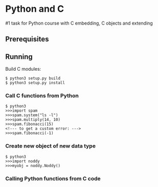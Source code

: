 # Python and C

\#1 task for Python course with C embedding, C objects and extending

## Prerequisites

## Running

Build C modules:
```
$ python3 setup.py build
$ python3 setup.py install
```
### Call C functions from Python
```
$ python3
>>>import spam
>>>spam.system("ls -l")
>>>spam.multiply(14, 10)
>>>spam.fibonacci(15)
<!--- to get a custom error: --->
>>>spam.fibonacci(-1)
```
### Create new object of new data type
```
$ python3
>>>import noddy
>>>myobj = noddy.Noddy()
```
### Calling Python functions from C code
```

```